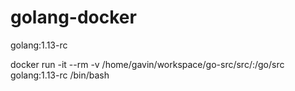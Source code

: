 # golang-docker
golang:1.13-rc

docker run -it --rm -v /home/gavin/workspace/go-src/src/:/go/src golang:1.13-rc /bin/bash
